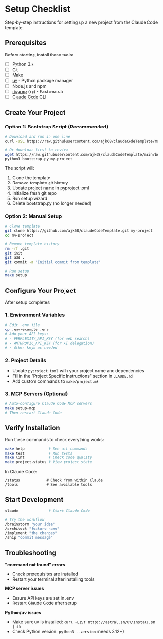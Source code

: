 # Setup Checklist

Step-by-step instructions for setting up a new project from the Claude Code template.

## Prerequisites

Before starting, install these tools:

- [ ] Python 3.x
- [ ] Git  
- [ ] Make
- [ ] [uv](https://github.com/astral-sh/uv) - Python package manager
- [ ] Node.js and npm
- [ ] [ripgrep](https://github.com/BurntSushi/ripgrep) (`rg`) - Fast search
- [ ] [Claude Code](https://claude.ai/code) CLI

## Create Your Project

### Option 1: Bootstrap Script (Recommended)

```bash
# Download and run in one line
curl -sSL https://raw.githubusercontent.com/ajk68/claudeCodeTemplate/main/bootstrap.py | python3 - my-project

# Or download first to review
wget https://raw.githubusercontent.com/ajk68/claudeCodeTemplate/main/bootstrap.py
python3 bootstrap.py my-project
```

The script will:
1. Clone the template
2. Remove template git history  
3. Update project name in pyproject.toml
4. Initialize fresh git repo
5. Run setup wizard
6. Delete bootstrap.py (no longer needed)

### Option 2: Manual Setup

```bash
# Clone template
git clone https://github.com/ajk68/claudeCodeTemplate.git my-project
cd my-project

# Remove template history
rm -rf .git
git init
git add .
git commit -m "Initial commit from template"

# Run setup
make setup
```

## Configure Your Project

After setup completes:

### 1. Environment Variables
```bash
# Edit .env file
cp .env-example .env
# Add your API keys:
# - PERPLEXITY_API_KEY (for web search)
# - ANTHROPIC_API_KEY (for AI delegation)
# - Other keys as needed
```

### 2. Project Details
- Update `pyproject.toml` with your project name and dependencies
- Fill in the "Project Specific Instructions" section in `CLAUDE.md`
- Add custom commands to `make/project.mk`

### 3. MCP Servers (Optional)
```bash
# Auto-configure Claude Code MCP servers
make setup-mcp
# Then restart Claude Code
```

## Verify Installation

Run these commands to check everything works:

```bash
make help           # See all commands
make test           # Run tests
make lint           # Check code quality
make project-status # View project state
```

In Claude Code:
```
/status            # Check from within Claude
/tools             # See available tools
```

## Start Development

```bash
claude              # Start Claude Code

# Try the workflow
/brainstorm "your idea"
/architect "feature name"
/implement "the changes"
/ship "commit message"
```

## Troubleshooting

**"command not found" errors**
- Check prerequisites are installed
- Restart your terminal after installing tools

**MCP server issues**
- Ensure API keys are set in .env
- Restart Claude Code after setup

**Python/uv issues**
- Make sure uv is installed: `curl -LsSf https://astral.sh/uv/install.sh | sh`
- Check Python version: `python3 --version` (needs 3.12+)

